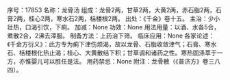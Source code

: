 序号：17853
名称：龙骨汤
组成：龙骨2两，甘草2两，大黄2两，赤石脂2两，石膏2两，桂心2两，寒水石2两，栝楼根2两。
出处：《千金》卷十五。
主治：少小壮热，口渴引饮，下痢。
加减：None
功效：None
用法用量：以酒、水各5合，煮散2合，2沸去滓服。
制备方法：上药治下筛。
临床应用：None
各家论述：《千金方衍义》：此方专为痢下津伤烦渴，故以龙骨、石脂收敛津气；石膏、寒水石、栝楼根化热止渴；桂心、大黄散结下积；甘草调和诸药之性。寒热固涤萃于一方，亦惟婴儿可以胜任是法。
用药禁忌：None
附注：龙骨散（《普济方》卷三八四）。
